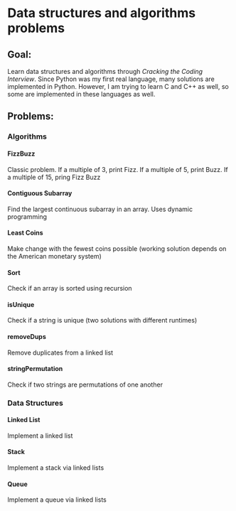 
# Data structures and algorithms problems

## Goal:

Learn data structures and algorithms through _Cracking the Coding Interview_. Since Python was my first real language, many solutions are implemented in Python. However, I am trying to learn C and C++ as well, so some are implemented in these languages as well.

## Problems:

### Algorithms

#### FizzBuzz

Classic problem. If a multiple of 3, print Fizz. If a multiple of 5, print Buzz. If a multiple of 15, pring Fizz Buzz

#### Contiguous Subarray

Find the largest continuous subarray in an array. Uses dynamic programming

#### Least Coins

Make change with the fewest coins possible (working solution depends on the American monetary system)

#### Sort

Check if an array is sorted using recursion

#### isUnique

Check if a string is unique (two solutions with different runtimes)

#### removeDups

Remove duplicates from a linked list

#### stringPermutation

Check if two strings are permutations of one another

### Data Structures

#### Linked List

Implement a linked list

#### Stack

Implement a stack via linked lists

#### Queue

Implement a queue via linked lists

